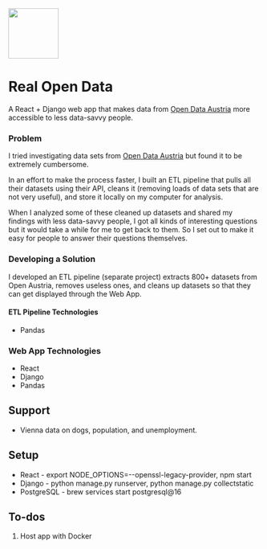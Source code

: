 <img src="https://lcarvajal.github.io/img/open-data-austria.png" height=100>

# Real Open Data

A React + Django web app that makes data from [Open Data Austria](https://www.data.gv.at/en/) more accessible to less data-savvy people.

### Problem

I tried investigating data sets from [Open Data Austria](https://www.data.gv.at/en/) but found it to be extremely cumbersome.

In an effort to make the process faster, I built an ETL pipeline that pulls all their datasets using their API, cleans it (removing loads of data sets that are not very useful), and store it locally on my computer for analysis.

When I analyzed some of these cleaned up datasets and shared my findings with less data-savvy people, I got all kinds of interesting questions but it would take a while for me to get back to them. So I set out to make it easy for people to answer their questions themselves.

### Developing a Solution

I developed an ETL pipeline (separate project) extracts 800+ datasets from Open Austria, removes useless ones, and cleans up datasets so that they can get displayed through the Web App.

#### ETL Pipeline Technologies
- Pandas

### Web App Technologies
- React
- Django
- Pandas

## Support
- Vienna data on dogs, population, and unemployment.

## Setup
- React - export NODE_OPTIONS=--openssl-legacy-provider, npm start
- Django - python manage.py runserver, python manage.py collectstatic
- PostgreSQL - brew services start postgresql@16

## To-dos
1. Host app with Docker
